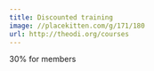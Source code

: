 ```yaml
---
title: Discounted training
image: //placekitten.com/g/171/180
url: http://theodi.org/courses
---
```

30% for members